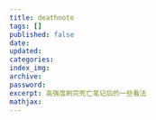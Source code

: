 ```yaml
---
title: deathnote
tags: []
published: false
date:
updated:
categories:
index_img:
archive:
password:
excerpt: 高强度刷完死亡笔记后的一些看法
mathjax:
---
```


